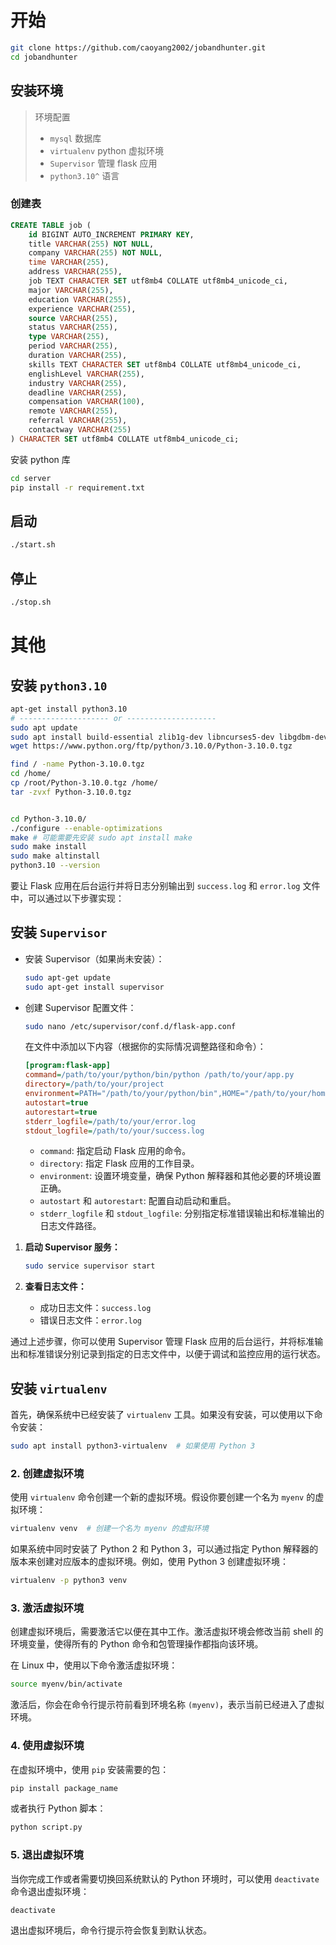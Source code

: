 # 开始

```bash
git clone https://github.com/caoyang2002/jobandhunter.git
cd jobandhunter
```



## 安装环境

>  环境配置
>
> - `mysql` 数据库
> - `virtualenv`  python 虚拟环境
> - `Supervisor` 管理 flask 应用
> - `python3.10^`  语言



### 创建表

```sql
CREATE TABLE job (
    id BIGINT AUTO_INCREMENT PRIMARY KEY,
    title VARCHAR(255) NOT NULL,
    company VARCHAR(255) NOT NULL,
    time VARCHAR(255),
    address VARCHAR(255),
    job TEXT CHARACTER SET utf8mb4 COLLATE utf8mb4_unicode_ci,
    major VARCHAR(255),
    education VARCHAR(255),
    experience VARCHAR(255),
    source VARCHAR(255),
    status VARCHAR(255),
    type VARCHAR(255),
    period VARCHAR(255),
    duration VARCHAR(255),
    skills TEXT CHARACTER SET utf8mb4 COLLATE utf8mb4_unicode_ci,
    englishLevel VARCHAR(255),
    industry VARCHAR(255),
    deadline VARCHAR(255),
    compensation VARCHAR(100),
    remote VARCHAR(255),
    referral VARCHAR(255),
    contactway VARCHAR(255)
) CHARACTER SET utf8mb4 COLLATE utf8mb4_unicode_ci;


```



安装 python 库

```bash
cd server
pip install -r requirement.txt
```



## 启动

```bash
./start.sh
```



## 停止

```bash
./stop.sh
```



# 其他



## 安装 `python3.10`

```bash
apt-get install python3.10
# -------------------- or --------------------
sudo apt update
sudo apt install build-essential zlib1g-dev libncurses5-dev libgdbm-dev libnss3-dev libssl-dev libreadline-dev libffi-dev libsqlite3-dev wget libbz2-dev
wget https://www.python.org/ftp/python/3.10.0/Python-3.10.0.tgz

find / -name Python-3.10.0.tgz
cd /home/
cp /root/Python-3.10.0.tgz /home/
tar -zvxf Python-3.10.0.tgz 


cd Python-3.10.0/
./configure --enable-optimizations
make # 可能需要先安装 sudo apt install make
sudo make install
sudo make altinstall
python3.10 --version

```






要让 Flask 应用在后台运行并将日志分别输出到 `success.log` 和 `error.log` 文件中，可以通过以下步骤实现：

## 安装 `Supervisor`

- 安装 Supervisor（如果尚未安装）：
  ```bash
  sudo apt-get update
  sudo apt-get install supervisor
  ```
- 创建 Supervisor 配置文件：
  ```bash
  sudo nano /etc/supervisor/conf.d/flask-app.conf
  ```
  在文件中添加以下内容（根据你的实际情况调整路径和命令）：
  ```ini
  [program:flask-app]
  command=/path/to/your/python/bin/python /path/to/your/app.py
  directory=/path/to/your/project
  environment=PATH="/path/to/your/python/bin",HOME="/path/to/your/home/directory"
  autostart=true
  autorestart=true
  stderr_logfile=/path/to/your/error.log
  stdout_logfile=/path/to/your/success.log
  ```
  - `command`: 指定启动 Flask 应用的命令。
  - `directory`: 指定 Flask 应用的工作目录。
  - `environment`: 设置环境变量，确保 Python 解释器和其他必要的环境设置正确。
  - `autostart` 和 `autorestart`: 配置自动启动和重启。
  - `stderr_logfile` 和 `stdout_logfile`: 分别指定标准错误输出和标准输出的日志文件路径。

1. **启动 Supervisor 服务：**
   ```bash
   sudo service supervisor start
   ```

2. **查看日志文件：**
   - 成功日志文件：`success.log`
   - 错误日志文件：`error.log`

通过上述步骤，你可以使用 Supervisor 管理 Flask 应用的后台运行，并将标准输出和标准错误分别记录到指定的日志文件中，以便于调试和监控应用的运行状态。







## 安装 `virtualenv`

首先，确保系统中已经安装了 `virtualenv` 工具。如果没有安装，可以使用以下命令安装：

```bash
sudo apt install python3-virtualenv  # 如果使用 Python 3

```

### 2. 创建虚拟环境

使用 `virtualenv` 命令创建一个新的虚拟环境。假设你要创建一个名为 `myenv` 的虚拟环境：

```bash
virtualenv venv  # 创建一个名为 myenv 的虚拟环境
```

如果系统中同时安装了 Python 2 和 Python 3，可以通过指定 Python 解释器的版本来创建对应版本的虚拟环境。例如，使用 Python 3 创建虚拟环境：

```bash
virtualenv -p python3 venv
```

### 3. 激活虚拟环境

创建虚拟环境后，需要激活它以便在其中工作。激活虚拟环境会修改当前 shell 的环境变量，使得所有的 Python 命令和包管理操作都指向该环境。

在 Linux 中，使用以下命令激活虚拟环境：

```bash
source myenv/bin/activate
```

激活后，你会在命令行提示符前看到环境名称 `(myenv)`，表示当前已经进入了虚拟环境。

### 4. 使用虚拟环境

在虚拟环境中，使用 `pip` 安装需要的包：

```bash
pip install package_name
```

或者执行 Python 脚本：

```bash
python script.py
```

### 5. 退出虚拟环境

当你完成工作或者需要切换回系统默认的 Python 环境时，可以使用 `deactivate` 命令退出虚拟环境：

```bash
deactivate
```

退出虚拟环境后，命令行提示符会恢复到默认状态。



